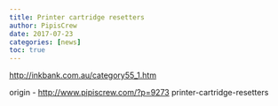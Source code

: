 ```yaml
---
title: Printer cartridge resetters
author: PipisCrew
date: 2017-07-23
categories: [news]
toc: true
---
```


http://inkbank.com.au/category55_1.htm

origin - http://www.pipiscrew.com/?p=9273 printer-cartridge-resetters